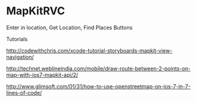 MapKitRVC
=========

Enter in location, Get Location, Find Places Buttons

Tutorials

http://codewithchris.com/xcode-tutorial-storyboards-mapkit-view-navigation/

http://technet.weblineindia.com/mobile/draw-route-between-2-points-on-map-with-ios7-mapkit-api/2/

http://www.glimsoft.com/01/31/how-to-use-openstreetmap-on-ios-7-in-7-lines-of-code/

